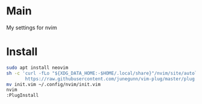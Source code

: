 # Main
My settings for nvim
# Install
```bash
sudo apt install neovim
sh -c 'curl -fLo "${XDG_DATA_HOME:-$HOME/.local/share}"/nvim/site/autoload/plug.vim --create-dirs \
       https://raw.githubusercontent.com/junegunn/vim-plug/master/plug.vim'
mv init.vim ~/.config/nvim/init.vim
nvim
:PlugInstall
```
